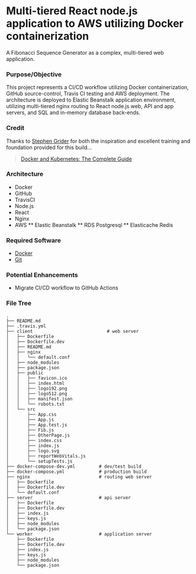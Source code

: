 # Multi-tiered React node.js application to AWS utilizing Docker containerization

A Fibonacci Sequence Generator as a complex, multi-tiered web application.

### Purpose/Objective

This project represents a CI/CD workflow utilizing Docker containerization, GitHub source-control, Travis CI testing and AWS deployment. The architecture is deployed to Elastic Beanstalk application environment, utilizing multi-tiered nginx routing to React node.js web, API and app servers, and SQL and in-memory database back-ends.

### Credit

Thanks to [Stephen Grider](https://www.linkedin.com/in/stephengrider/) for both the inspiration and excellent training and foundation provided for this build...

> [Docker and Kubernetes: The Complete Guide](https://www.udemy.com/course/docker-and-kubernetes-the-complete-guide/)

### Architecture

* Docker
* GitHub
* TravisCI
* Node.js
* React
* Nginx
* AWS
** Elastic Beanstalk
** RDS Postgresql
** Elasticache Redis

### Required Software

- [Docker](https://www.docker.com/products/docker-desktop/)
- [Git](https://git-scm.com/downloads/)

### Potential Enhancements

- Migrate CI/CD workflow to GitHub Actions

### File Tree

```
.
├── README.md
├── .travis.yml
├── client                            # web server
│   ├── Dockerfile
│   ├── Dockerfile.dev
│   ├── README.md
│   ├── nginx
│   │   └── default.conf
│   ├── node_modules
│   ├── package.json
│   ├── public
│   │   ├── favicon.ico
│   │   ├── index.html
│   │   ├── logo192.png
│   │   ├── logo512.png
│   │   ├── manifest.json
│   │   └── robots.txt
│   └── src
│       ├── App.css
│       ├── App.js
│       ├── App.test.js
│       ├── Fib.js
│       ├── OtherPage.js
│       ├── index.css
│       ├── index.js
│       ├── logo.svg
│       ├── reportWebVitals.js
│       └── setupTests.js
├── docker-compose-dev.yml         # dev/test build
├── docker-compose.yml             # production build
├── nginx                          # routing web server
│   ├── Dockerfile
│   ├── Dockerfile.dev
│   └── default.conf
├── server                         # api server
│   ├── Dockerfile
│   ├── Dockerfile.dev
│   ├── index.js
│   ├── keys.js
│   ├── node_modules
│   └── package.json
└── worker                         # application server
    ├── Dockerfile
    ├── Dockerfile.dev
    ├── index.js
    ├── keys.js
    ├── node_modules
    └── package.json
```

